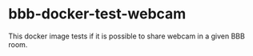 # bbb-docker-test-webcam

This docker image tests if it is possible to share webcam in a given BBB room.
